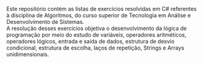 Este repositório contém as listas de exercícios resolvidas em C# referentes à disciplina de Algoritmos, do curso superior de Tecnologia em Análise e Desenvolvimento de Sistemas. <br/>
A resolução desses exercícios objetiva o desenvolvimento da lógica de programação por meio do estudo de variáveis, operadores aritméticos, operadores lógicos, entrada e saída de dados, estrutura de desvio condicional, estrutura de escolha, laços de repetição, Strings e Arrays unidimensionais.